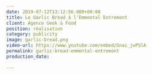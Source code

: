 ```yaml
---
date: 2019-07-12T13:12:56.000+00:00
title: Le Garlic Bread à l'Emmental Entremont
client: Agence Geek & Food
position: réalisation
category: publicity
image: garlic-bread.png
video-url: https://www.youtube.com/embed/Gnai_jwPSlA
permalink: garlic-bread-emmental-entremont
production_date: 

---
```

